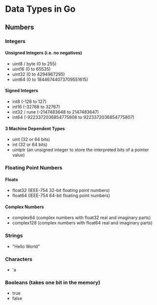 # Data Types in Go

## Numbers

### Integers

#### **Unsigned Integers (i.e. no negatives)**

- uint8 / byte (0 to 255)
- uint16 (0 to 65535)
- uint32 (0 to 4294967295)
- uint64 (0 to 18446744073709551615)

#### **Signed Integers**

- int8 (-128 to 127)
- int16 (-32768 to 32767)
- int32 / rune (-2147483648 to 2147483647)
- int64 (-9223372036854775808 to 9223372036854775807)

#### **3 Machine Dependent Types**

- uint (32 or 64 bits)
- int (32 or 64 bits)
- uintptr (an unsigned integer to store the interpreted bits of a pointer value)

### Floating Point Numbers

#### **Floats**

- float32 (IEEE-754 32-bit floating point numbers)
- float64 (IEEE-754 64-bit floating point numbers)

#### **Complex Numbers**

- complex64 (complex numbers with float32 real and imaginary parts)
- complex128 (complex numbers with float64 real and imaginary parts)

### Strings

- "Hello World"

### Characters

- 'a

### Booleans (takes one bit in the memory)

- true
- false
